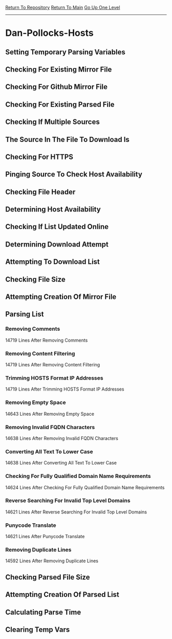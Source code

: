 [Return To Repository](https://github.com/bast69/piholeparser/)
[Return To Main](https://github.com/bast69/piholeparser/blob/master/RecentRunLogs/Mainlog.md)
[Go Up One Level](https://github.com/bast69/piholeparser/blob/master/RecentRunLogs/TopLevelScripts/30-Processing-External-Blacklists.md)
____________________________________
# Dan-Pollocks-Hosts
## Setting Temporary Parsing Variables
## Checking For Existing Mirror File
## Checking For Github Mirror File
## Checking For Existing Parsed File
## Checking If Multiple Sources
## The Source In The File To Download Is
## Checking For HTTPS
## Pinging Source To Check Host Availability
## Checking File Header
## Determining Host Availability
## Checking If List Updated Online
## Determining Download Attempt
## Attempting To Download List
## Checking File Size
## Attempting Creation Of Mirror File
## Parsing List
### Removing Comments
14719 Lines After Removing Comments
### Removing Content Filtering
14719 Lines After Removing Content Filtering
### Trimming HOSTS Format IP Addresses
14719 Lines After Trimming HOSTS Format IP Addresses
### Removing Empty Space
14643 Lines After Removing Empty Space
### Removing Invalid FQDN Characters
14638 Lines After Removing Invalid FQDN Characters
### Converting All Text To Lower Case
14638 Lines After Converting All Text To Lower Case
### Checking For Fully Qualified Domain Name Requirements
14624 Lines After Checking For Fully Qualified Domain Name Requirements
### Reverse Searching For Invalid Top Level Domains
14621 Lines After Reverse Searching For Invalid Top Level Domains
### Punycode Translate
14621 Lines After Punycode Translate
### Removing Duplicate Lines
14592 Lines After Removing Duplicate Lines
## Checking Parsed File Size
## Attempting Creation Of Parsed List
## Calculating Parse Time
## Clearing Temp Vars

